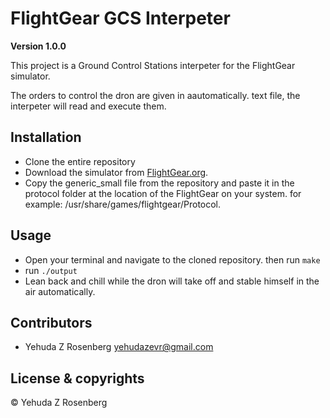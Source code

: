 # FlightGear GCS Interpeter

**Version 1.0.0**

This project is a Ground Control Stations interpeter for the FlightGear simulator.

The orders to control the dron are given in aautomatically. text file, the interpeter will read and execute them.

## Installation
- Clone the entire repository
- Download the simulator from [FlightGear.org](http://home.flightgear.org/).
- Copy the generic_small file from the repository and paste it in the protocol folder at the location of the FlightGear on your system. for example: /usr/share/games/flightgear/Protocol.

## Usage
- Open your terminal and navigate to the cloned repository. then run `make`
- run `./output`
- Lean back and chill while the dron will take off and stable himself in the air automatically.

## Contributors

- Yehuda Z Rosenberg <yehudazevr@gmail.com>

## License & copyrights

© Yehuda Z Rosenberg
